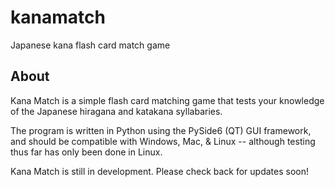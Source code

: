 # kanamatch
Japanese kana flash card match game

## About

Kana Match is a simple flash card matching game that tests your knowledge of the Japanese hiragana and katakana syllabaries.

The program is written in Python using the PySide6 (QT) GUI framework, and should be compatible with Windows, Mac, & Linux -- although testing thus far has only been done in Linux.

Kana Match is still in development. Please check back for updates soon!

